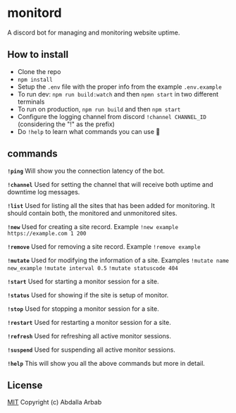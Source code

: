 # monitord
A discord bot for managing and monitoring website uptime.

## How to install
- Clone the repo
- `npm install`
- Setup the `.env` file with the proper info from the example `.env.example`
- To run dev: `npm run build:watch` and then `npmn start` in two different terminals
- To run on production, `npm run build` and then `npm start`
- Configure the logging channel from discord `!channel CHANNEL_ID` (considering the "!" as the prefix)
- Do `!help` to learn what commands you can use :rocket:

## commands
**`!ping`**
Will show you the connection latency of the bot.

**`!channel`**
Used for setting the channel that will receive both uptime and downtime log messages.

**`!list`**
Used for listing all the sites that has been added for monitoring. It should contain both, the monitored and unmonitored sites.

**`!new`**
Used for creating a site record. Example `!new example https://example.com 1 200`

**`!remove`**
Used for removing a site record. Example `!remove example`

**`!mutate`**
Used for modifying the information of a site. Examples `!mutate name new_example` `!mutate interval 0.5` `!mutate statuscode 404`

**`!start`**
Used for starting a monitor session for a site.

**`!status`**
Used for showing if the site is setup of monitor.

**`!stop`**
Used for stopping a monitor session for a site.

**`!restart`**
Used for restarting a monitor session for a site.

**`!refresh`**
Used for refreshing all active monitor sessions.

**`!suspend`**
Used for suspending all active monitor sessions.

**`!help`**
This will show you all the above commands but more in detail.


## License
[MIT](https://github.com/the94air/monitord/blob/main/LICENSE) Copyright (c) Abdalla Arbab
